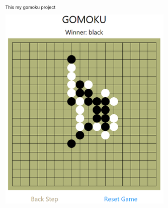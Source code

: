 This my gomoku project

<img src="https://github.com/elvis1056/react_gomoku_github/blob/master/001.PNG">
